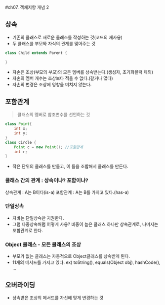 #ch07. 객체지향 개념 2

## 상속
- 기존의 클래스로 새로운 클래스를 작성하는 것(코드의 재사용)
- 두 클래스를 부모와 자식의 관계를 맺어주는 것
```java
class Child extends Parent {
    
}
```
- 자손은 조상(부모의 부모)의 모든 멤버를 상속받는다.(생성자, 초기화블럭 제외)
- 자손의 멤버 개수는 조상보다 적을 수 없다.(같거나 많다)
- 자손의 변경은 조상에 영향을 미치지 않는다.  

## 포함관계
> 클래스의 멤버로 참조변수를 선언하는 것
```java
class Point{
    int x;
    int y;
}
class Circle {
    Point c = new Point(); //포함관계
    int r;
}
```
- 작은 단위의 클래스를 만들고, 이 들을 조합해서 클래스를 만든다.

### 클래스 간의 관계 : 상속이냐? 포함이냐?
상속관계 : A는 B이다(is-a)
포함관계 : A는 B를 가지고 있다.(has-a)

### 단일상속
- 자바는 단일상속만 지원한다.
- 그럼 다중상속처럼 어떻게 사용? 비중이 높은 클래스 하나만 상속관계로, 나머지는 포함관계로 한다.

### Object 클래스 - 모든 클래스의 조상
- 부모가 없는 클래스는 자동적으로 Object클래스를 상속받게 된다.
- 11개의 메서드를 가지고 있다. ex) toString(), equals(Object obj), hashCode(), ...

## 오버라이딩
- 상속받은 조상의 메서드를 자신에 맞게 변경하는 것
